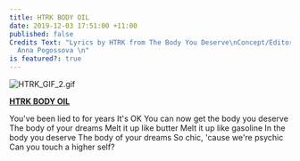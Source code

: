 ```yaml
---
title: HTRK BODY OIL
date: 2019-12-03 17:51:00 +11:00
published: false
Credits Text: "Lyrics by HTRK from The Body You Deserve\nConcept/Editor Laila Sakini\n\nPhotography
  Anna Pogossova \n"
is featured?: true
---
```


![HTRK_GIF_2.gif](/uploads/HTRK_GIF_2.gif)

**[HTRK BODY OIL](https://htrk.bigcartel.com/product/htrk-body-oil)**

You've been lied to for years
It's OK
You can now get the body you deserve
The body of your dreams
Melt it up like butter
Melt it up like gasoline
In the body you deserve
The body of your dreams 
So chic, 'cause we're psychic
Can you touch a higher self?


